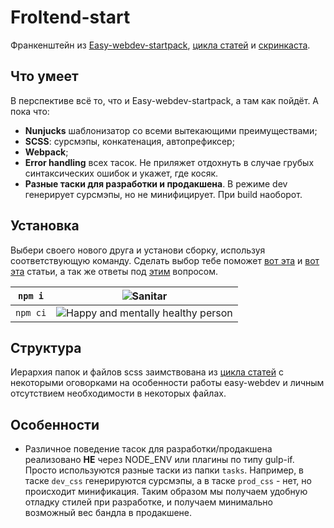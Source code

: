 # Froltend-start
Франкенштейн из [Easy-webdev-startpack](https://github.com/budfy/Easy-webdev-startpack), [цикла статей](https://good-layout-book.netlify.app/) и [скринкаста](https://learn.javascript.ru/screencast/gulp#gulp-what-is-gulp).

## **Что умеет**

В перспективе всё то, что и Easy-webdev-startpack, а там как пойдёт. А пока что:
- **Nunjucks** шаблонизатор со всеми вытекающими преимуществами;
- **SCSS**: сурсмэпы, конкатенация, автопрефиксер;
- **Webpack**;
- **Error handling** всех тасок. Не приляжет отдохнуть в случае грубых синтаксических ошибок и укажет, где косяк.
- **Разные таски для разработки и продакшена**. В режиме dev генерирует сурсмэпы, но не минифицирует. При build наоборот.

## Установка
Выбери своего нового друга и установи сборку, используя соответствующую команду.
Сделать выбор тебе поможет [вот эта](https://habr.com/ru/post/350762/) и [вот эта](https://tproger.ru/news/npm-ci/) статьи, а так же ответы под [этим](https://ru.stackoverflow.com/questions/918655/%d0%94%d0%bb%d1%8f-%d1%87%d0%b5%d0%b3%d0%be-%d0%bd%d1%83%d0%b6%d0%b5%d0%bd-package-lock-json/1089209#1089209) вопросом.

`npm i`|![Sanitar](https://res.cloudinary.com/dmcgizyas/image/upload/v1642833889/sanitar_f9ibpb.jpg)|
|:------:|:--------:|
`npm ci`|![Happy and mentally healthy person](https://res.cloudinary.com/dmcgizyas/image/upload/v1642833884/man_mrkore.jpg)|

## Структура
Иерархия папок и файлов scss заимствована из [цикла статей](https://good-layout-book.netlify.app/) с некоторыми оговорками на особенности работы easy-webdev и личным отсутствием необходимости в некоторых файлах.
## Особенности
- Различное поведение тасок для разработки/продакшена реализовано **НЕ** через NODE_ENV или плагины по типу gulp-if. Просто используются разные таски из папки `tasks`. Например, в таске `dev_css` генерируются сурсмэпы, а в таске `prod_css` - нет, но происходит минификация. Таким образом мы получаем удобную отладку стилей при разработке, и получаем минимально возможный вес бандла в продакшене.

